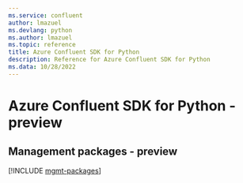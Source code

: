 ```yaml
---
ms.service: confluent
author: lmazuel
ms.devlang: python
ms.author: lmazuel
ms.topic: reference
title: Azure Confluent SDK for Python
description: Reference for Azure Confluent SDK for Python
ms.data: 10/28/2022
---
```

# Azure Confluent SDK for Python - preview

## Management packages - preview
[!INCLUDE [mgmt-packages](confluent-mgmt-index.md)]